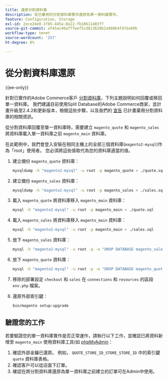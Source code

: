 ```yaml
---
title: 還原分割資料庫
description: 從已棄用的分割資料庫實作還原為單一資料庫實作。
feature: Configuration, Storage
exl-id: 2ece24e0-1f85-445a-8e22-fb10611403ff
source-git-commit: af45ac46afffeef5cd613628b2a98864fd7da69b
workflow-type: tm+mt
source-wordcount: '257'
ht-degree: 0%

---
```


# 從分割資料庫還原

{{ee-only}}

針對已實作的Adobe Commerce客戶 [分割資料庫](multi-master.md)，下列主題說明如何回覆或移回單一資料庫。 我們建議目前使用Split Database的Adobe Commerce商家，並計畫升級至2.4.2和更新版本，檢閱這些步驟，以及我們的 [宣告](https://community.magento.com/t5/Magento-DevBlog/Deprecation-of-Split-Database-in-Magento-Commerce/ba-p/465187) 已計畫棄用分割資料庫的相關資訊。

從分割資料庫回覆至單一資料庫時，需要建立 `magento_quote` 和 `magento_sales` 將資料庫載入單一資料庫之前 `magento_main` 資料庫。

在此範例中，我們會登入安裝在相同主機上的全部三個資料庫(`magento2-mysql`)作為「root」使用者。 您必須將這些值取代為您的資料庫適當的值。

1. 建立備份 `magento_quote` 資料庫：

   ```bash
   mysqldump -h "magento2-mysql" -u root -p magento_quote > ./quote.sql
   ```

1. 建立備份 `magento_sales` 資料庫：

   ```bash
   mysqldump -h "magento2-mysql" -u root -p magento_sales > ./sales.sql
   ```

1. 載入 `magento_quote` 將資料庫移入 `magento_main` 資料庫：

   ```bash
   mysql -h "magento2-mysql" -u root -p magento_main < ./quote.sql
   ```

1. 載入 `magento_sales` 將資料庫移入 `magento_main` 資料庫：

   ```bash
   mysql -h "magento2-mysql" -u root -p magento_main < ./sales.sql
   ```

1. 放下 `magento_sales` 資料庫：

   ```bash
   mysql -h "magento2-mysql" -u root -p -e "DROP DATABASE magento_sales;"
   ```

1. 放下 `magento_quote` 資料庫：

   ```bash
   mysql -h "magento2-mysql" -u root -p -e "DROP DATABASE magento_quote;"
   ```

1. 移除的部署設定 `checkout` 和 `sales` 在 `connections` 和 `resources` 的區段 `env.php` 檔案。
1. 還原外部索引鍵：

   ```bash
   bin/magento setup:upgrade
   ```

## 驗證您的工作

若要驗證您的單一資料庫實作是否正常運作，請執行以下工作，並確認已將資料新增至 `magento_main` 使用資料庫工具(如 [phpMyAdmin](../../installation/prerequisites/optional-software.md#phpmyadmin)：

1. 確認外部金鑰已還原。 例如， `QUOTE_STORE_ID_STORE_STORE_ID` 中的索引鍵 `quote` 資料庫表格。
1. 確認客戶可以從店面下訂單。
1. 確認在將分割資料庫還原為單一資料庫之前建立的訂單可在Admin中使用。
